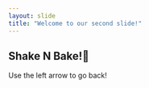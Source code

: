 ```yaml
---
layout: slide
title: "Welcome to our second slide!"
---
```

<h2> Shake N Bake!🤣</h2>
Use the left arrow to go back!
